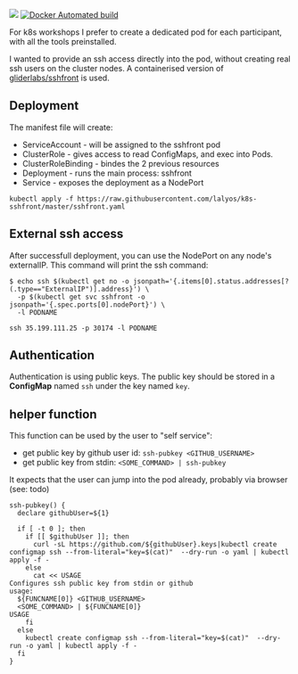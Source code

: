 
[![](https://images.microbadger.com/badges/image/lalyos/k8s-sshfront.svg)](https://microbadger.com/images/lalyos/k8s-sshfront "Get your own image badge on microbadger.com")
[![Docker Automated build](https://img.shields.io/docker/automated/lalyos/k8s-sshfront.svg)](https://hub.docker.com/r/lalyos/k8s-sshfront/)

For k8s workshops I prefer to create a dedicated pod for each participant, with all the tools preinstalled.

I wanted to provide an ssh access directly into the pod, without creating real ssh users on the cluster nodes. A containerised version of [gliderlabs/sshfront](https://github.com/gliderlabs/sshfront) is used.

## Deployment

The manifest file will create:
- ServiceAccount - will be assigned to the sshfront pod
- ClusterRole - gives access to read ConfigMaps, and exec into Pods.
- ClusterRoleBinding - bindes the 2 previous resources
- Deployment - runs the main process: sshfront
- Service - exposes the deployment as a NodePort

```
kubectl apply -f https://raw.githubusercontent.com/lalyos/k8s-sshfront/master/sshfront.yaml
```
## External ssh access

After successfull deployment, you can use the NodePort on any node's externalIP.
This command will print the ssh command:
```
$ echo ssh $(kubectl get no -o jsonpath='{.items[0].status.addresses[?(.type=="ExternalIP")].address}') \
  -p $(kubectl get svc sshfront -o jsonpath='{.spec.ports[0].nodePort}') \
  -l PODNAME

ssh 35.199.111.25 -p 30174 -l PODNAME
```

## Authentication

Authentication is using public keys. The public key should be stored in
a **ConfigMap** named `ssh` under the key named `key`.

## helper function

This function can be used by the user to "self service":
- get public key by github user id: `ssh-pubkey <GITHUB_USERNAME>` 
- get public key from stdin: `<SOME_COMMAND> | ssh-pubkey`

It expects that the user can jump into the pod already, probably via browser (see: todo)

```
ssh-pubkey() {
  declare githubUser=${1}

  if [ -t 0 ]; then
    if [[ $githubUser ]]; then 
      curl -sL https://github.com/${githubUser}.keys|kubectl create configmap ssh --from-literal="key=$(cat)"  --dry-run -o yaml | kubectl apply -f -
    else
      cat << USAGE
Configures ssh public key from stdin or github
usage:
  ${FUNCNAME[0]} <GITHUB_USERNAME>
  <SOME_COMMAND> | ${FUNCNAME[0]}
USAGE
    fi
  else
    kubectl create configmap ssh --from-literal="key=$(cat)"  --dry-run -o yaml | kubectl apply -f -  
  fi
}
```



